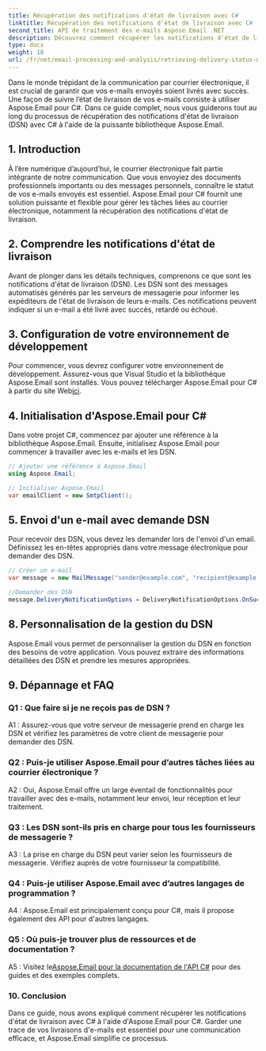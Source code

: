 ```yaml
---
title: Récupération des notifications d'état de livraison avec C#
linktitle: Récupération des notifications d'état de livraison avec C#
second_title: API de traitement des e-mails Aspose.Email .NET
description: Découvrez comment récupérer les notifications d'état de livraison par courrier électronique à l'aide de C# et Aspose.Email pour .NET.
type: docs
weight: 18
url: /fr/net/email-processing-and-analysis/retrieving-delivery-status-notifications-with-csharp/
---
```


Dans le monde trépidant de la communication par courrier électronique, il est crucial de garantir que vos e-mails envoyés soient livrés avec succès. Une façon de suivre l’état de livraison de vos e-mails consiste à utiliser Aspose.Email pour C#. Dans ce guide complet, nous vous guiderons tout au long du processus de récupération des notifications d'état de livraison (DSN) avec C# à l'aide de la puissante bibliothèque Aspose.Email.

## 1. Introduction

À l’ère numérique d’aujourd’hui, le courrier électronique fait partie intégrante de notre communication. Que vous envoyiez des documents professionnels importants ou des messages personnels, connaître le statut de vos e-mails envoyés est essentiel. Aspose.Email pour C# fournit une solution puissante et flexible pour gérer les tâches liées au courrier électronique, notamment la récupération des notifications d'état de livraison.

## 2. Comprendre les notifications d'état de livraison

Avant de plonger dans les détails techniques, comprenons ce que sont les notifications d'état de livraison (DSN). Les DSN sont des messages automatisés générés par les serveurs de messagerie pour informer les expéditeurs de l'état de livraison de leurs e-mails. Ces notifications peuvent indiquer si un e-mail a été livré avec succès, retardé ou échoué.

## 3. Configuration de votre environnement de développement

 Pour commencer, vous devrez configurer votre environnement de développement. Assurez-vous que Visual Studio et la bibliothèque Aspose.Email sont installés. Vous pouvez télécharger Aspose.Email pour C# à partir du site Web[ici](https://www.aspose.com/downloads/email/net).

## 4. Initialisation d'Aspose.Email pour C#

Dans votre projet C#, commencez par ajouter une référence à la bibliothèque Aspose.Email. Ensuite, initialisez Aspose.Email pour commencer à travailler avec les e-mails et les DSN.

```csharp
// Ajouter une référence à Aspose.Email
using Aspose.Email;

// Initialiser Aspose.Email
var emailClient = new SmtpClient();
```

## 5. Envoi d'un e-mail avec demande DSN

Pour recevoir des DSN, vous devez les demander lors de l'envoi d'un email. Définissez les en-têtes appropriés dans votre message électronique pour demander des DSN.

```csharp
// Créer un e-mail
var message = new MailMessage("sender@example.com", "recipient@example.com", "Subject", "Body");

//Demander des DSN
message.DeliveryNotificationOptions = DeliveryNotificationOptions.OnSuccess | DeliveryNotificationOptions.OnFailure;
```


## 8. Personnalisation de la gestion du DSN

Aspose.Email vous permet de personnaliser la gestion du DSN en fonction des besoins de votre application. Vous pouvez extraire des informations détaillées des DSN et prendre les mesures appropriées.

## 9. Dépannage et FAQ

### Q1 : Que faire si je ne reçois pas de DSN ?
A1 : Assurez-vous que votre serveur de messagerie prend en charge les DSN et vérifiez les paramètres de votre client de messagerie pour demander des DSN.

### Q2 : Puis-je utiliser Aspose.Email pour d’autres tâches liées au courrier électronique ?
A2 : Oui, Aspose.Email offre un large éventail de fonctionnalités pour travailler avec des e-mails, notamment leur envoi, leur réception et leur traitement.

### Q3 : Les DSN sont-ils pris en charge pour tous les fournisseurs de messagerie ?
A3 : La prise en charge du DSN peut varier selon les fournisseurs de messagerie. Vérifiez auprès de votre fournisseur la compatibilité.

### Q4 : Puis-je utiliser Aspose.Email avec d’autres langages de programmation ?
A4 : Aspose.Email est principalement conçu pour C#, mais il propose également des API pour d'autres langages.

### Q5 : Où puis-je trouver plus de ressources et de documentation ?
 A5 : Visitez le[Aspose.Email pour la documentation de l'API C#](https://reference.aspose.com/email/net/) pour des guides et des exemples complets.

### 10. Conclusion

Dans ce guide, nous avons expliqué comment récupérer les notifications d'état de livraison avec C# à l'aide d'Aspose.Email pour C#. Garder une trace de vos livraisons d'e-mails est essentiel pour une communication efficace, et Aspose.Email simplifie ce processus.